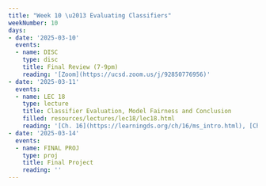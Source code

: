 ```yaml
---
title: "Week 10 \u2013 Evaluating Classifiers"
weekNumber: 10
days:
- date: '2025-03-10'
  events:
  - name: DISC 
    type: disc
    title: Final Review (7-9pm)
    reading: '[Zoom](https://ucsd.zoom.us/j/92850776956)'
- date: '2025-03-11'
  events:
  - name: LEC 18
    type: lecture
    title: Classifier Evaluation, Model Fairness and Conclusion
    filled: resources/lectures/lec18/lec18.html
    reading: '[Ch. 16](https://learningds.org/ch/16/ms_intro.html), [Ch. 19.5](https://learningds.org/ch/19/class_dr.html)'
- date: '2025-03-14'
  events:
  - name: FINAL PROJ
    type: proj
    title: Final Project
    reading: ''
---
```

